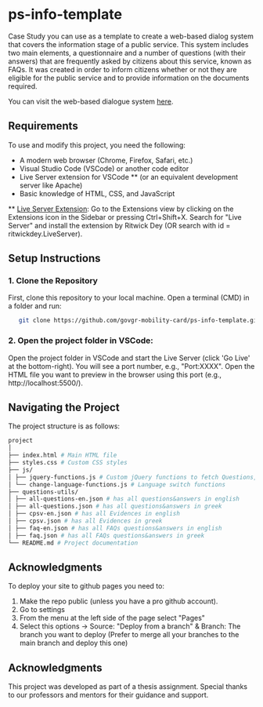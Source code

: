 # ps-info-template

Case Study you can use as a template to create a web-based dialog system that covers the information stage of a public service. This system includes two main elements, a questionnaire and a number of questions (with their answers) that are frequently asked by citizens about this service, known as FAQs. It was created in order to inform citizens whether or not they are eligible for the public service and to provide information on the documents required.

You can visit the web-based dialogue system [here](https://govgr-mobility-card.github.io/info-for-mobility-card-gr/).

## Requirements

To use and modify this project, you need the following:

- A modern web browser (Chrome, Firefox, Safari, etc.)
- Visual Studio Code (VSCode) or another code editor
- Live Server extension for VSCode \*\* (or an equivalent development server like Apache)
- Basic knowledge of HTML, CSS, and JavaScript

\*\* [Live Server Extension](https://marketplace.visualstudio.com/items?itemName=ritwickdey.LiveServer): Go to the Extensions view by clicking on the Extensions icon in the Sidebar or pressing Ctrl+Shift+X. Search for "Live Server" and install the extension by Ritwick Dey (OR search with id = ritwickdey.LiveServer). 

## Setup Instructions

### 1. Clone the Repository

First, clone this repository to your local machine. Open a terminal (CMD) in a folder and run:

```sh
   git clone https://github.com/govgr-mobility-card/ps-info-template.git
```

### 2. Open the project folder in VSCode:

Open the project folder in VSCode and start the Live Server (click 'Go Live' at the bottom-right). You will see a port number, e.g., "Port:XXXX". Open the HTML file you want to preview in the browser using this port (e.g., http://localhost:5500/).

## Navigating the Project

The project structure is as follows:

```sh
project
│
├── index.html # Main HTML file
├── styles.css # Custom CSS styles
├── js/
│ ├── jquery-functions.js # Custom jQuery functions to fetch Questions, Evidences, FAQs and to handle answers in the questionnaire
│ └── change-language-functions.js # Language switch functions
├── questions-utils/
│ ├── all-questions-en.json # has all questions&answers in english
│ ├── all-questions.json # has all questions&answers in greek
│ ├── cpsv-en.json # has all Evidences in english
│ ├── cpsv.json # has all Evidences in greek
│ ├── faq-en.json # has all FAQs questions&answers in english
│ ├── faq.json # has all FAQs questions&answers in greek
└── README.md # Project documentation
```
## Acknowledgments

To deploy your site to github pages you need to: 
1. Make the repo public (unless you have a pro github account). 
2. Go to settings
3. From the menu at the left side of the page select "Pages"
4. Select this options -> Source: "Deploy from a branch" & Branch: The branch you want to deploy (Prefer to merge all your branches to the main branch and deploy this one)

## Acknowledgments

This project was developed as part of a thesis assignment. Special thanks to our professors and mentors for their guidance and support.
